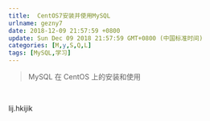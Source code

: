 ```yaml
---
title:  CentOS7安装并使用MySQL
urlname: gezny7
date: 2018-12-09 21:57:59 +0800
update: Sun Dec 09 2018 21:57:59 GMT+0800 (中国标准时间)
categories: [M,y,S,Q,L]
tags: [MySQL,学习]
---
```


> MySQL 在 CentOS 上的安装和使用

<!--more-->  

lij.hkijik
